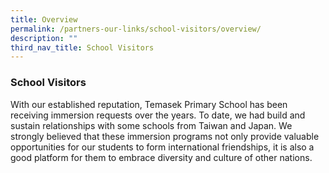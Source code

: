 ```yaml
---
title: Overview
permalink: /partners-our-links/school-visitors/overview/
description: ""
third_nav_title: School Visitors
---
```

### School Visitors

With our established reputation, Temasek Primary School has been receiving immersion requests over the years. To date, we had build and sustain relationships with some schools from Taiwan and Japan. We strongly believed that these immersion programs not only provide valuable opportunities for our students to form international friendships, it is also a good platform for them to embrace diversity and culture of other nations.